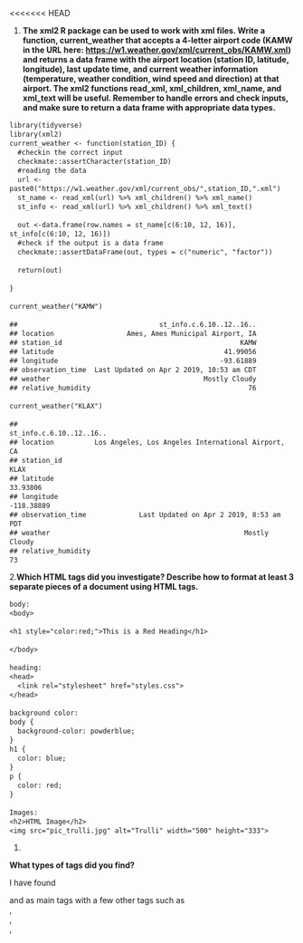 <<<<<<< HEAD
1.  **The xml2 R package can be used to work with xml files. Write a
    function, current\_weather that accepts a 4-letter airport code
    (KAMW in the URL here:
    <a href="https://w1.weather.gov/xml/current_obs/KAMW.xml" class="uri">https://w1.weather.gov/xml/current_obs/KAMW.xml</a>)
    and returns a data frame with the airport location (station ID,
    latitude, longitude), last update time, and current weather
    information (temperature, weather condition, wind speed and
    direction) at that airport. The xml2 functions read\_xml,
    xml\_children, xml\_name, and xml\_text will be useful. Remember to
    handle errors and check inputs, and make sure to return a data frame
    with appropriate data types.**

<!-- -->

    library(tidyverse)
    library(xml2)
    current_weather <- function(station_ID) {
      #checkin the correct input
      checkmate::assertCharacter(station_ID)
      #reading the data
      url <-paste0("https://w1.weather.gov/xml/current_obs/",station_ID,".xml")
      st_name <- read_xml(url) %>% xml_children() %>% xml_name()
      st_info <- read_xml(url) %>% xml_children() %>% xml_text()
      
      out <-data.frame(row.names = st_name[c(6:10, 12, 16)], st_info[c(6:10, 12, 16)])
      #check if the output is a data frame
      checkmate::assertDataFrame(out, types = c("numeric", "factor"))
      
      return(out)

    }

    current_weather("KAMW")

    ##                                   st_info.c.6.10..12..16..
    ## location                  Ames, Ames Municipal Airport, IA
    ## station_id                                            KAMW
    ## latitude                                          41.99056
    ## longitude                                        -93.61889
    ## observation_time  Last Updated on Apr 2 2019, 10:53 am CDT
    ## weather                                      Mostly Cloudy
    ## relative_humidity                                       76

    current_weather("KLAX")

    ##                                             st_info.c.6.10..12..16..
    ## location          Los Angeles, Los Angeles International Airport, CA
    ## station_id                                                      KLAX
    ## latitude                                                    33.93806
    ## longitude                                                 -118.38889
    ## observation_time             Last Updated on Apr 2 2019, 8:53 am PDT
    ## weather                                                Mostly Cloudy
    ## relative_humidity                                                 73

2.**Which HTML tags did you investigate? Describe how to format at least
3 separate pieces of a document using HTML tags.**

    body:
    <body>

    <h1 style="color:red;">This is a Red Heading</h1>

    </body>

    heading: 
    <head>
      <link rel="stylesheet" href="styles.css">
    </head>

    background color:
    body {
      background-color: powderblue;
    }
    h1 {
      color: blue;
    }
    p {
      color: red;
    }

    Images:
    <h2>HTML Image</h2>
    <img src="pic_trulli.jpg" alt="Trulli" width="500" height="333">

1.  

**What types of tags did you find?**

I have found
<head>
and
<body>
as main tags with a few other tags such as
<div>
,
<div id>
,
<div class>
,
<script>
,etc.

**How are code chunks formatted in HTML?** The chunks are formatted like
a tree which starts with the root up to the leaves.

**What differences are there in the HTML markup for R code chunks and R
output blocks?.** Output blocks follow the default class in a way that
the tags and text are pre specified.

4.**In R, the rvest package, which is part of the tidyverse, makes it
(relatively) easy to pull specific pieces from structured documents. The
html\_nodes function selects nodes using either xpath or css, and
additional functions such as html\_attrs, html\_text, and html\_table
pull information out of the markup text. Choose a Wikipedia page that
has at least one image to test the rvest package out**

    library(rvest)

    url<-"https://en.wikipedia.org/wiki/Welsh_Corgi"
    html <- read_html(url)
    img<-html_nodes(html, ".thumbimage") %>%  html_attr("src") 
    magick::image_read(paste0("https:", img))

<img src="../figure/09/ShiraziAmin/unnamed-chunk-2-1.png" width="220" />
=======
---
title: "A Series of Tubes..."
author: "Amin Shirazi"
topic: "09"
layout: post
root: ../../../
---

1. **The xml2 R package can be used to work with xml files. Write a function, current_weather that accepts a 4-letter airport code (KAMW in the URL here: https://w1.weather.gov/xml/current_obs/KAMW.xml) and returns a data frame with the airport location (station ID, latitude, longitude), last update time, and current weather information (temperature, weather condition, wind speed and direction) at that airport. The xml2 functions read_xml, xml_children, xml_name, and xml_text will be useful. Remember to handle errors and check inputs, and make sure to return a data frame with appropriate data types.**



```r
library(tidyverse)
library(xml2)
current_weather <- function(station_ID) {
  #checkin the correct input
  checkmate::assertCharacter(station_ID)
  #reading the data
  url <-paste0("https://w1.weather.gov/xml/current_obs/",station_ID,".xml")
  st_name <- read_xml(url) %>% xml_children() %>% xml_name()
  st_info <- read_xml(url) %>% xml_children() %>% xml_text()
  
  out <-data.frame(row.names = st_name[c(6:10, 12, 16)], st_info[c(6:10, 12, 16)])
  #check if the output is a data frame
  checkmate::assertDataFrame(out, types = c("numeric", "factor"))
  
  return(out)

}

current_weather("KAMW")
```

```
##                                   st_info.c.6.10..12..16..
## location                  Ames, Ames Municipal Airport, IA
## station_id                                            KAMW
## latitude                                          41.99056
## longitude                                        -93.61889
## observation_time  Last Updated on Apr 3 2019, 12:53 pm CDT
## weather                                           Overcast
## relative_humidity                                       45
```

```r
current_weather("KLAX")
```

```
##                                             st_info.c.6.10..12..16..
## location          Los Angeles, Los Angeles International Airport, CA
## station_id                                                      KLAX
## latitude                                                    33.93806
## longitude                                                 -118.38889
## observation_time            Last Updated on Apr 3 2019, 10:53 am PDT
## weather                                                Mostly Cloudy
## relative_humidity                                                 67
```

2.**Which HTML tags did you investigate? Describe how to format at least 3 separate pieces of a document using HTML tags.**
````
body:
<body>

<h1 style="color:red;">This is a Red Heading</h1>

</body>

heading: 
<head>
  <link rel="stylesheet" href="styles.css">
</head>

background color:
body {
  background-color: powderblue;
}
h1 {
  color: blue;
}
p {
  color: red;
}

Images:
<h2>HTML Image</h2>
<img src="pic_trulli.jpg" alt="Trulli" width="500" height="333">
````

3.

**What types of tags did you find?**

I have found <head> and <body> as main tags with a few other tags such as <div>, <div id>, <div class> , <script>,etc. 

**How are code chunks formatted in HTML?**
The chunks are formatted like a tree which starts with the root up to the leaves. 

**What differences are there in the HTML markup for R code chunks and R output blocks?.**
Output blocks follow the default class in a way that the tags and text are pre specified.  

4.**In R, the rvest package, which is part of the tidyverse, makes it (relatively) easy to pull specific pieces from structured documents. The html_nodes function selects nodes using either xpath or css, and additional functions such as html_attrs, html_text, and html_table pull information out of the markup text. Choose a Wikipedia page that has at least one image to test the rvest package out**


```r
library(rvest)

url<-"https://en.wikipedia.org/wiki/Welsh_Corgi"
html <- read_html(url)
img<-html_nodes(html, ".thumbimage") %>%  html_attr("src") 
magick::image_read(paste0("https:", img))
```

![center](./../figure/09/ShiraziAmin/unnamed-chunk-2-1.png)






>>>>>>> blog 9 posts up
